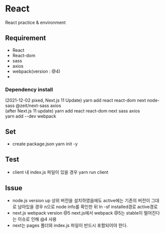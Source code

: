 # React
React practice & environment 

## Requirement
- React
- React-dom
- sass
- axios
- webpack(version : @4)
- 
### Dependency install
(2021-12-02 pixed, Next.js 11 Update) yarn add react react-dom next node-sass @zeit/next-sass axios <br>
(after Next.js 11 update) yarn add react react-dom next sass axios <br>
yarn add --dev webpack

## Set
- create package.json
yarn init -y

## Test
- client 내 index.js 파일이 있을 경우
yarn run client

## Issue
- node.js version up
상위 버전을 설치하였음에도 active에는 기존의 버전이 그대로 남아있을 경우 n으로 node info를 확인한 뒤
ln -sf installed경로 active경로
- next.js webpack version @5
next.js에서 webpack @5는 stable이 떨어진다는 이슈로 인해 @4 사용
- next는 pages 폴더와 index.js 파일이 반드시 포함되어야 한다.
